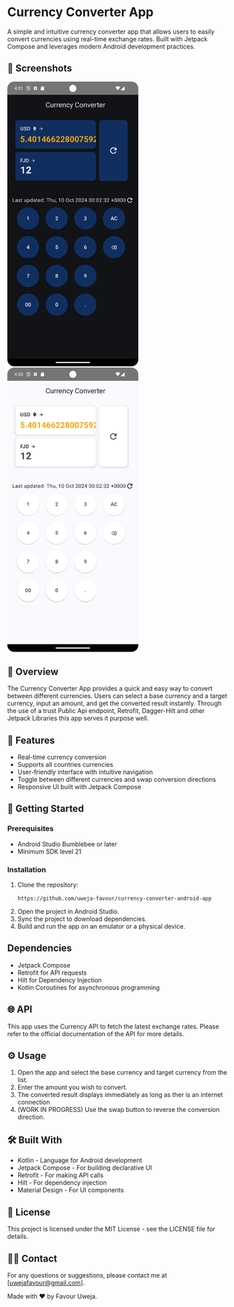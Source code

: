 # Currency Converter App

A simple and intuitive currency converter app that allows users to easily convert currencies using real-time exchange rates. Built with Jetpack Compose and leverages modern Android development practices.

## 📱 Screenshots

<img src="https://github.com/uweja-favour/Currency-Converter-Android-App/blob/main/screenshots/Currency_Converter_Dark_Mode.png" alt="Home Screen" width="300"/> <img src="https://github.com/uweja-favour/Currency-Converter-Android-App/blob/main/screenshots/Currency_Converter_Light_Mode.png" alt="Home Screen" width="300"/>


## 📖 Overview

The Currency Converter App provides a quick and easy way to convert between different currencies. Users can select a base currency and a target currency, input an amount, and get the converted result instantly. Through the use of a trust Public Api endpoint, Retrofit, Dagger-Hilt and other Jetpack Libraries this app serves it purpose well.

## 🔧 Features

- Real-time currency conversion
- Supports all countries currencies
- User-friendly interface with intuitive navigation
- Toggle between different currencies and swap conversion directions
- Responsive UI built with Jetpack Compose

## 🚀 Getting Started

### Prerequisites

- Android Studio Bumblebee or later
- Minimum SDK level 21

### Installation

1. Clone the repository:
   ```
   https://github.com/uweja-favour/currency-converter-android-app
2. Open the project in Android Studio.
3. Sync the project to download dependencies.
4. Build and run the app on an emulator or a physical device.


## Dependencies
- Jetpack Compose
- Retrofit for API requests
- Hilt for Dependency Injection
- Kotlin Coroutines for asynchronous programming
  
## 🌐 API
This app uses the Currency API to fetch the latest exchange rates. Please refer to the official documentation of the API for more details.

## ⚙️ Usage
1. Open the app and select the base currency and target currency from the list.
2. Enter the amount you wish to convert.
3. The converted result displays immediately as long as ther is an internet connection
4. (WORK IN PROGRESS) Use the swap button to reverse the conversion direction.

## 🛠️ Built With
- Kotlin - Language for Android development
- Jetpack Compose - For building declarative UI
- Retrofit - For making API calls
- Hilt - For dependency injection
- Material Design - For UI components

## 📜 License
This project is licensed under the MIT License - see the LICENSE file for details.

## 🙋‍♂️ Contact
For any questions or suggestions, please contact me at [uwejafavour@gmail.com].

Made with ❤️ by Favour Uweja.
